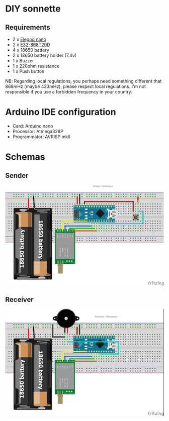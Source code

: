 # DIY sonnette

## Requirements

- 2 x [Elegoo nano](https://www.elegoo.com/products/elegoo-nano-v3-0)
- 2 x [E32-868T20D](https://www.ebyte.com/en/product-view-news.aspx?id=132)
- 4 x 18650 battery
- 2 x 18650 battery holder (7.4v)
- 1 x Buzzer
- 1 x 220ohm resistance
- 1 x Push button

NB: Regarding local regulations, you perhaps need something different that 868mHz (maybe 433mHz), please respect local regulations. I'm not responsible if you use a forbidden frequency in your country.

# Arduino IDE configuration

- Card: Arduino nano
- Processor: Atmega328P
- Programmator: AVRISP mkll

# Schemas

## Sender

![Sender](medias/sender.jpg?raw=true "Sender")

## Receiver

![Receiver](medias/receiver.jpg?raw=true "Receiver")